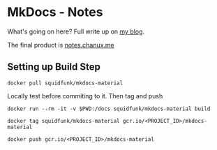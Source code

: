 # MkDocs - Notes

What's going on here? Full write up on [my blog](https://chanux.me/blog/post/automate-static-site-publishing-on-gcp/).

The final product is [notes.chanux.me](https://notes.chanux.me/)

## Setting up Build Step

```
docker pull squidfunk/mkdocs-material
```

Locally test before commiting to it. Then tag and push

```
docker run --rm -it -v $PWD:/docs squidfunk/mkdocs-material build
```

```
docker tag squidfunk/mkdocs-material gcr.io/<PROJECT_ID>/mkdocs-material
```

```
docker push gcr.io/<PROJECT_ID>/mkdocs-material
```
